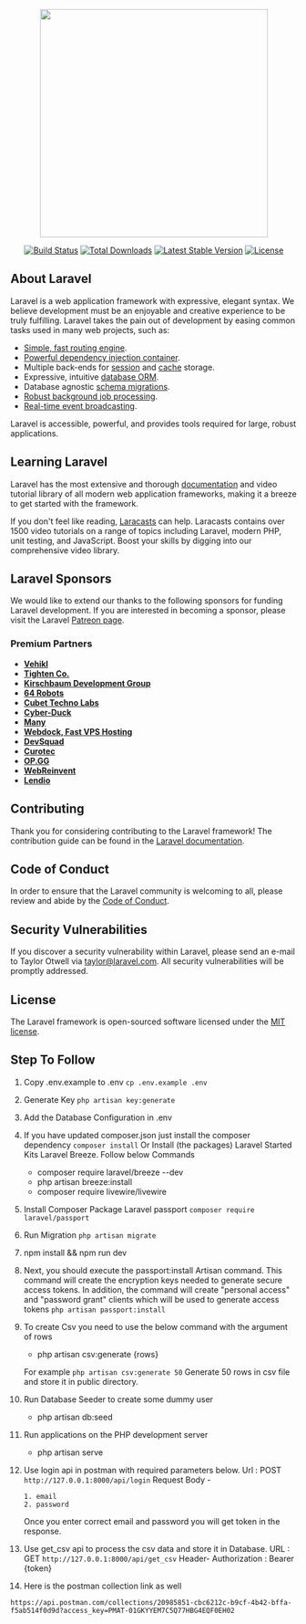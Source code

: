 <p align="center"><a href="https://laravel.com" target="_blank"><img src="https://raw.githubusercontent.com/laravel/art/master/logo-lockup/5%20SVG/2%20CMYK/1%20Full%20Color/laravel-logolockup-cmyk-red.svg" width="400"></a></p>

<p align="center">
<a href="https://travis-ci.org/laravel/framework"><img src="https://travis-ci.org/laravel/framework.svg" alt="Build Status"></a>
<a href="https://packagist.org/packages/laravel/framework"><img src="https://img.shields.io/packagist/dt/laravel/framework" alt="Total Downloads"></a>
<a href="https://packagist.org/packages/laravel/framework"><img src="https://img.shields.io/packagist/v/laravel/framework" alt="Latest Stable Version"></a>
<a href="https://packagist.org/packages/laravel/framework"><img src="https://img.shields.io/packagist/l/laravel/framework" alt="License"></a>
</p>

## About Laravel

Laravel is a web application framework with expressive, elegant syntax. We believe development must be an enjoyable and creative experience to be truly fulfilling. Laravel takes the pain out of development by easing common tasks used in many web projects, such as:

- [Simple, fast routing engine](https://laravel.com/docs/routing).
- [Powerful dependency injection container](https://laravel.com/docs/container).
- Multiple back-ends for [session](https://laravel.com/docs/session) and [cache](https://laravel.com/docs/cache) storage.
- Expressive, intuitive [database ORM](https://laravel.com/docs/eloquent).
- Database agnostic [schema migrations](https://laravel.com/docs/migrations).
- [Robust background job processing](https://laravel.com/docs/queues).
- [Real-time event broadcasting](https://laravel.com/docs/broadcasting).

Laravel is accessible, powerful, and provides tools required for large, robust applications.

## Learning Laravel

Laravel has the most extensive and thorough [documentation](https://laravel.com/docs) and video tutorial library of all modern web application frameworks, making it a breeze to get started with the framework.

If you don't feel like reading, [Laracasts](https://laracasts.com) can help. Laracasts contains over 1500 video tutorials on a range of topics including Laravel, modern PHP, unit testing, and JavaScript. Boost your skills by digging into our comprehensive video library.

## Laravel Sponsors

We would like to extend our thanks to the following sponsors for funding Laravel development. If you are interested in becoming a sponsor, please visit the Laravel [Patreon page](https://patreon.com/taylorotwell).

### Premium Partners

- **[Vehikl](https://vehikl.com/)**
- **[Tighten Co.](https://tighten.co)**
- **[Kirschbaum Development Group](https://kirschbaumdevelopment.com)**
- **[64 Robots](https://64robots.com)**
- **[Cubet Techno Labs](https://cubettech.com)**
- **[Cyber-Duck](https://cyber-duck.co.uk)**
- **[Many](https://www.many.co.uk)**
- **[Webdock, Fast VPS Hosting](https://www.webdock.io/en)**
- **[DevSquad](https://devsquad.com)**
- **[Curotec](https://www.curotec.com/services/technologies/laravel/)**
- **[OP.GG](https://op.gg)**
- **[WebReinvent](https://webreinvent.com/?utm_source=laravel&utm_medium=github&utm_campaign=patreon-sponsors)**
- **[Lendio](https://lendio.com)**

## Contributing

Thank you for considering contributing to the Laravel framework! The contribution guide can be found in the [Laravel documentation](https://laravel.com/docs/contributions).

## Code of Conduct

In order to ensure that the Laravel community is welcoming to all, please review and abide by the [Code of Conduct](https://laravel.com/docs/contributions#code-of-conduct).

## Security Vulnerabilities

If you discover a security vulnerability within Laravel, please send an e-mail to Taylor Otwell via [taylor@laravel.com](mailto:taylor@laravel.com). All security vulnerabilities will be promptly addressed.

## License

The Laravel framework is open-sourced software licensed under the [MIT license](https://opensource.org/licenses/MIT).

## Step To Follow 

1. Copy .env.example to .env `cp .env.example .env`
2. Generate Key `php artisan key:generate`
3. Add the Database Configuration in .env
4. If you have updated composer.json just install the composer dependency `composer install` Or Install (the packages) Laravel Started Kits Laravel Breeze. Follow below Commands
    - composer require laravel/breeze --dev
    - php artisan breeze:install
    -  composer require livewire/livewire
5. Install Composer Package Laravel passport `composer require laravel/passport`
6. Run Migration `php artisan migrate`
7. npm install && npm run dev
8. Next, you should execute the passport:install Artisan command. This command will create the encryption keys needed to generate secure access tokens. In addition, the command will create "personal access" and "password grant" clients which will be used to generate access tokens `php artisan passport:install`
9. To create Csv you need to use the below command with the argument of rows
    - php artisan csv:generate {rows}
   
   For example `php artisan csv:generate 50` Generate 50 rows in csv file and store it in public directory.
10. Run Database Seeder to create some dummy user
    - php artisan db:seed

11. Run applications on the PHP development server
    - php artisan serve

12. Use login api in postman with required parameters below.
    Url : POST `http://127.0.0.1:8000/api/login`
    Request Body -

        1. email
        2. password
    Once you enter correct email and password you will get token in the response.

12. Use get_csv api to process the csv data and store it in Database.
    URL : GET `http://127.0.0.1:8000/api/get_csv`
    Header- Authorization : Bearer {token}

13. Here is the postman collection link as well 

   `https://api.postman.com/collections/20985851-cbc6212c-b9cf-4b42-bffa-f5ab514f0d9d?access_key=PMAT-01GKYYEM7C5Q77HBG4EQF0EH02`
 
    
